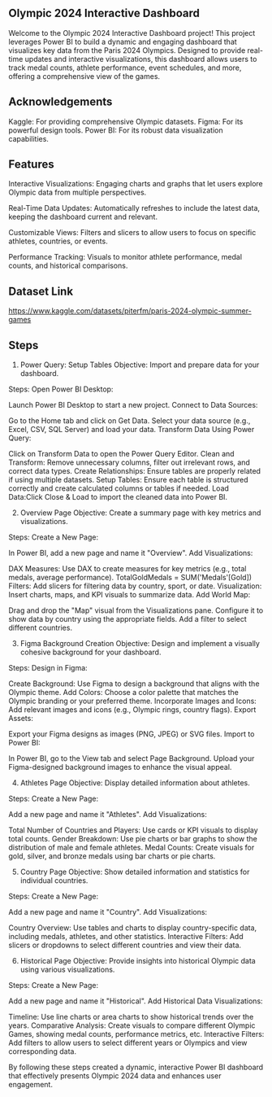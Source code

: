 ## Olympic 2024 Interactive Dashboard

Welcome to the Olympic 2024 Interactive Dashboard project! This project leverages Power BI to build a dynamic and engaging dashboard that visualizes key data from the Paris 2024 Olympics. Designed to provide real-time updates and interactive visualizations, this dashboard allows users to track medal counts, athlete performance, event schedules, and more, offering a comprehensive view of the games.

## Acknowledgements

Kaggle: For providing comprehensive Olympic datasets. Figma: For its powerful design tools. 
Power BI: For its robust data visualization capabilities.

## Features

Interactive Visualizations: Engaging charts and graphs that let users explore Olympic data from multiple perspectives.

Real-Time Data Updates: Automatically refreshes to include the latest data, keeping the dashboard current and relevant.

Customizable Views: Filters and slicers to allow users to focus on specific athletes, countries, or events.

Performance Tracking: Visuals to monitor athlete performance, medal counts, and historical comparisons.

## Dataset Link
https://www.kaggle.com/datasets/piterfm/paris-2024-olympic-summer-games

## Steps
1. Power Query: Setup Tables
Objective: Import and prepare data for your dashboard.

Steps:
Open Power BI Desktop:

Launch Power BI Desktop to start a new project.
Connect to Data Sources:

Go to the Home tab and click on Get Data.
Select your data source (e.g., Excel, CSV, SQL Server) and load your data.
Transform Data Using Power Query:

Click on Transform Data to open the Power Query Editor.
Clean and Transform: Remove unnecessary columns, filter out irrelevant rows, and correct data types.
Create Relationships: Ensure tables are properly related if using multiple datasets.
Setup Tables: Ensure each table is structured correctly and create calculated columns or tables if needed.
Load Data:Click Close & Load to import the cleaned data into Power BI.

2. Overview Page
Objective: Create a summary page with key metrics and visualizations.

Steps:
Create a New Page:

In Power BI, add a new page and name it "Overview".
Add Visualizations:

DAX Measures: Use DAX to create measures for key metrics (e.g., total medals, average performance).
TotalGoldMedals = SUM('Medals'[Gold])
Filters: Add slicers for filtering data by country, sport, or date.
Visualization: Insert charts, maps, and KPI visuals to summarize data.
Add World Map:

Drag and drop the "Map" visual from the Visualizations pane.
Configure it to show data by country using the appropriate fields.
Add a filter to select different countries.

3. Figma Background Creation
Objective: Design and implement a visually cohesive background for your dashboard.

Steps:
Design in Figma:

Create Background: Use Figma to design a background that aligns with the Olympic theme.
Add Colors: Choose a color palette that matches the Olympic branding or your preferred theme.
Incorporate Images and Icons: Add relevant images and icons (e.g., Olympic rings, country flags).
Export Assets:

Export your Figma designs as images (PNG, JPEG) or SVG files.
Import to Power BI:

In Power BI, go to the View tab and select Page Background.
Upload your Figma-designed background images to enhance the visual appeal.

4. Athletes Page
Objective: Display detailed information about athletes.

Steps:
Create a New Page:

Add a new page and name it "Athletes".
Add Visualizations:

Total Number of Countries and Players:
Use cards or KPI visuals to display total counts.
Gender Breakdown:
Use pie charts or bar graphs to show the distribution of male and female athletes.
Medal Counts:
Create visuals for gold, silver, and bronze medals using bar charts or pie charts.

5. Country Page
Objective: Show detailed information and statistics for individual countries.

Steps:
Create a New Page:

Add a new page and name it "Country".
Add Visualizations:

Country Overview:
Use tables and charts to display country-specific data, including medals, athletes, and other statistics.
Interactive Filters:
Add slicers or dropdowns to select different countries and view their data.

6. Historical Page
Objective: Provide insights into historical Olympic data using various visualizations.

Steps:
Create a New Page:

Add a new page and name it "Historical".
Add Historical Data Visualizations:

Timeline:
Use line charts or area charts to show historical trends over the years.
Comparative Analysis:
Create visuals to compare different Olympic Games, showing medal counts, performance metrics, etc.
Interactive Filters:
Add filters to allow users to select different years or Olympics and view corresponding data.


By following these steps created a dynamic, interactive Power BI dashboard that effectively presents Olympic 2024 data and enhances user engagement.
